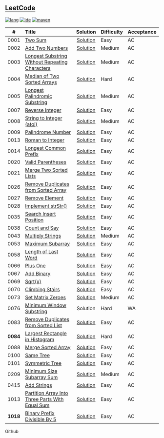 ## [LeetCode](https://leetcode.com/problemset/algorithms/)

[![lang](https://img.shields.io/badge/lang-java%2012-brightgreen.svg)]()
[![ide](https://img.shields.io/badge/ide-IntelliJ%20IDEA-brightgreen.svg)]()
[![maven](https://img.shields.io/badge/maven-3.6.0-brightgreen.svg)]()


| #    | Title   | Solution                    | Difficulty                        | Acceptance |
|:----:|:--------|:---------------------------:|-----------------------------------|------------|
| 0001 | [Two Sum](https://leetcode.com/problems/two-sum/) | [Solution](src/main/java/LeetCode_0001) | Easy | AC |
| 0002 | [Add Two Numbers](https://leetcode.com/problems/add-two-numbers/) | [Solution](src/main/java/LeetCode_0002) | Medium | AC |
| 0003 | [Longest Substring Without Repeating Characters](https://leetcode.com/problems/longest-substring-without-repeating-characters/) | [Solution](src/main/java/LeetCode_0003) | Medium | AC |
| 0004 | [Median of Two Sorted Arrays](https://leetcode.com/problems/median-of-two-sorted-arrays/) | [Solution](src/main/java/LeetCode_0004) | Hard | AC |
| 0005 | [Longest Palindromic Substring](https://leetcode.com/problems/longest-palindromic-substring/) | [Solution](src/main/java/LeetCode_0005) | Medium | AC |
| 0007 | [Reverse Integer](https://leetcode.com/problems/reverse-integer/) | [Solution](src/main/java/LeetCode_0007) | Easy | AC |
| 0008 | [String to Integer (atoi)](https://leetcode.com/problems/string-to-integer-atoi/) | [Solution](src/main/java/LeetCode_0008) | Medium | AC |
| 0009 | [Palindrome Number](https://leetcode.com/problems/palindrome-number/) | [Solution](src/main/java/LeetCode_0009) | Easy | AC |
| 0013 | [Roman to Integer](https://leetcode.com/problems/roman-to-integer/) | [Solution](src/main/java/LeetCode_0013) | Easy | AC |
| 0014 | [Longest Common Prefix](https://leetcode.com/problems/longest-common-prefix/) | [Solution](src/main/java/LeetCode_0014) | Easy | AC |
| 0020 | [Valid Parentheses](https://leetcode.com/problems/valid-parentheses/) | [Solution](src/main/java/LeetCode_0020) | Easy | AC |
| 0021 | [Merge Two Sorted Lists](https://leetcode.com/problems/merge-two-sorted-lists/) | [Solution](src/main/java/LeetCode_0021) | Easy | AC |
| 0026 | [Remove Duplicates from Sorted Array](https://leetcode.com/problems/remove-duplicates-from-sorted-array/) | [Solution](src/main/java/LeetCode_0026) | Easy | AC |
| 0027 | [Remove Element](https://leetcode.com/problems/remove-element/) | [Solution](src/main/java/LeetCode_0027) | Easy | AC |
| 0028 | [Implement strStr()](https://leetcode.com/problems/implement-strstr/) | [Solution](src/main/java/LeetCode_0028) | Easy | AC |
| 0035 | [Search Insert Position](https://leetcode.com/problems/search-insert-position/) | [Solution](src/main/java/LeetCode_0035) | Easy | AC |
| 0038 | [Count and Say](https://leetcode.com/problems/count-and-say/) | [Solution](src/main/java/LeetCode_0038) | Easy | AC |
| 0043 | [Multiply Strings](https://leetcode.com/problems/multiply-strings/) | [Solution](src/main/java/LeetCode_0043) | Medium | AC |
| 0053 | [Maximum Subarray](https://leetcode.com/problems/maximum-subarray/) | [Solution](src/main/java/LeetCode_0053) | Easy | AC |
| 0058 | [Length of Last Word](https://leetcode.com/problems/length-of-last-word/) | [Solution](src/main/java/LeetCode_0053) | Easy | AC |
| 0066 | [Plus One](https://leetcode.com/problems/plus-one/) | [Solution](src/main/java/LeetCode_0066) | Easy | AC |
| 0067 | [Add Binary](https://leetcode.com/problems/add-binary/) | [Solution](src/main/java/LeetCode_0067) | Easy | AC |
| 0069 | [Sqrt(x)](https://leetcode.com/problems/sqrtx/) | [Solution](src/main/java/LeetCode_0069) | Easy | AC |
| 0070 | [Climbing Stairs](https://leetcode.com/problems/climbing-stairs/) | [Solution](src/main/java/LeetCode_0070) | Easy | AC |
| 0073 | [Set Matrix Zeroes](https://leetcode.com/problems/set-matrix-zeroes/) | [Solution](src/main/java/LeetCode_0073) | Medium | AC |
| 0076 | [Minimum Window Substring](https://leetcode.com/problems/minimum-window-substring/) | Solution | Hard | WA |
| 0083 | [Remove Duplicates from Sorted List](https://leetcode.com/problems/remove-duplicates-from-sorted-list/) | [Solution](src/main/java/LeetCode_0083) | Easy | AC |
| **0084** | [Largest Rectangle in Histogram](https://leetcode.com/problems/largest-rectangle-in-histogram/) | [Solution](src/main/java/LeetCode_0084) | Hard | AC |
| 0088 | [Merge Sorted Array](https://leetcode.com/problems/merge-sorted-array/) | [Solution](src/main/java/LeetCode_0088) | Easy | AC |
| 0100 | [Same Tree](https://leetcode.com/problems/same-tree/) | [Solution](src/main/java/LeetCode_0100) | Easy | AC |
| 0101 | [Symmetric Tree](https://leetcode.com/problems/symmetric-tree/) | [Solution](src/main/java/LeetCode_0101) | Easy | AC |
| 0209 | [Minimum Size Subarray Sum](https://leetcode.com/problems/minimum-size-subarray-sum/) | [Solution](src/main/java/LeetCode_0209) | Medium | AC |
| 0415 | [Add Strings](https://leetcode.com/problems/add-strings/) | [Solution](src/main/java/LeetCode_0415) | Easy | AC |
| 1013 | [Partition Array Into Three Parts With Equal Sum](https://leetcode.com/problems/partition-array-into-three-parts-with-equal-sum/) | [Solution](src/main/java/LeetCode_1013) | Easy | AC |
| **1018** | [Binary Prefix Divisible By 5](https://leetcode.com/problems/binary-prefix-divisible-by-5/) | [Solution](src/main/java/LeetCode_1018) | Easy | AC |

Github
